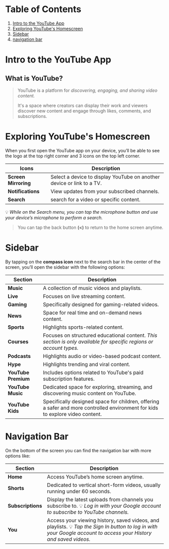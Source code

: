 # Table of Contents
1. [Intro to the YouTube App](#intro-to-the-youtube-app)
2. [Exploring YouTube's Homescreen](#exploring-youtubes-homescreen) 
3. [Sidebar](#sidebar)
4. [navigation bar](#navigation-bar)

# Intro to the YouTube App
## What is YouTube?
> YouTube is a platform for *discovering, engaging, and sharing video content.*
>
> It's a space where creators can display their work and viewers discover new content and engage through likes, comments, and subscriptions.

# Exploring YouTube's Homescreen
When you first open the YouTube app on your device, you’ll be able to see the logo at the top right corner and 3 icons on the top left corner.

| **Icons** | **Description** |
 --- | ---
| **Screen Mirroring** | Select a device to display YouTube on another device or link to a TV. |
| **Notifications** | View updates from your subscribed channels. |
| **Search** | search for a video or specific content. |

💡 *While on the Search menu, you can tap the microphone button and use your device’s microphone to perform a search.*

> You can tap the back button **(<)** to return to the home screen anytime.

# Sidebar
By tapping on the **compass icon** next to the search bar in the center of the screen, you’ll open the sidebar with the following options:

| **Section** | **Description** |
 --- | ---
| **Music** | A collection of music videos and playlists. |
| **Live** | Focuses on live streaming content. |
| **Gaming** | Specifically designed for gaming-related videos. |
| **News** | Space for real time and on-demand news content. |
| **Sports** | Highlights sports-related content. |
| **Courses** | Focuses on structured educational content. *This section is only available for specific regions or account types.* |
| **Podcasts** | Highlights audio or video-based podcast content. |
| **Hype** | Highlights trending and viral content. |
| **YouTube Premium** | Includes options related to YouTube's paid subscription features. |
| **YouTube Music** | Dedicated space for exploring, streaming, and discovering music content on YouTube. |
| **YouTube Kids** | Specifically designed space for children, offering a safer and more controlled environment for kids to explore video content. |

# Navigation Bar
On the bottom of the screen you can find the navigation bar with more options like:

| **Section** | **Description** |
 --- | ---
| **Home** | Access YouTube’s home screen anytime. |
| **Shorts** | Dedicated to vertical short-form videos, usually running under 60 seconds. |
| **Subscriptions** | Display the latest uploads from channels you subscribe to. 💡 *Log in with your Google account to subscribe to YouTube channels.* |
| **You** | Access your viewing history, saved videos, and playlists. 💡 *Tap the Sign In button to log in with your Google account to access your History and saved videos.* |
